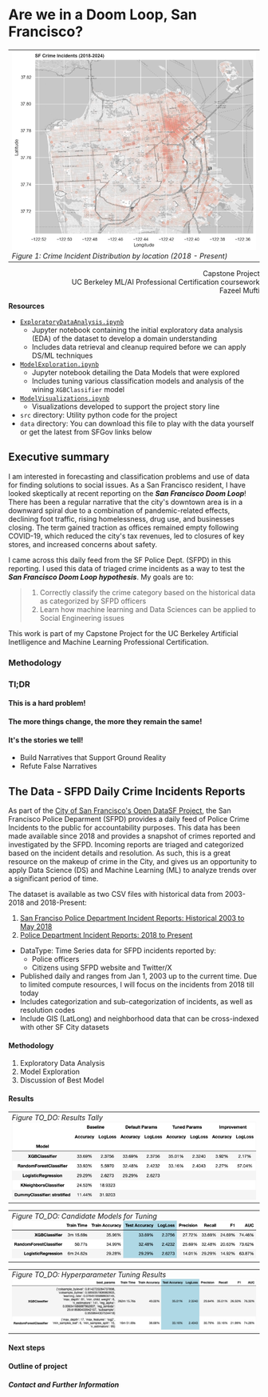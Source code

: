 # Are we in a Doom Loop, San Francisco?
<table style="width:100%"><tr><center><td width="100%">
  <img src="images/sf_crime_locations_map.png" border="0"/>
  <br><em>Figure 1: Crime Incident Distribution by location (2018 - Present)</em>
</td></center></tr></table>

<p align='right'>
Capstone Project<br>
UC Berkeley ML/AI Professional Certification coursework<br>
Fazeel Mufti
</p>
  
**Resources**

* [`ExploratoryDataAnalysis.ipynb`](https://github.com/fazeelgm/UCB_ML_AI_Capstone/blob/main/notebooks/ExploratoryDataAnalysis.ipynb)
  * Jupyter notebook containing the initial exploratory data analysis (EDA) of the dataset to develop a domain understanding
  * Includes data retrieval and cleanup required before we can apply DS/ML techniques
* [`ModelExploration.ipynb`](https://github.com/fazeelgm/UCB_ML_AI_Capstone/blob/main/notebooks/ModelExploration.ipynb)
  * Jupyter notebook detailing the Data Models that were explored
  * Includes tuning various classification models and analysis of the wining `XGBClassifier` model
* [`ModelVisualizations.ipynb`](https://github.com/fazeelgm/UCB_ML_AI_Capstone/blob/main/notebooks/ModelVisualizations.ipynb)
  * Visualizations developed to support the project story line
* `src` directory: Utility python code for the project
* `data` directory: You can download this file to play with the data yourself or get the latest from SFGov links below

## Executive summary

I am interested in forecasting and classification problems and use of data for finding solutions to social issues. As a San Francisco resident, I have looked skeptically at recent reporting on the **_San Francisco Doom Loop_**! There has been a regular narrative that the city's downtown area is in a downward spiral due to a combination of pandemic-related effects, declining foot traffic, rising homelessness, drug use, and businesses closing. The term gained traction as offices remained empty following COVID-19, which reduced the city's tax revenues, led to closures of key stores, and increased concerns about safety.

I came across this daily feed from the SF Police Dept. (SFPD) in this reporting. I used this data of triaged crime incidents as a way to test the **_San Francisco Doom Loop hypothesis_**. My goals are to:

> 1. Correctly classify the crime category based on the historical data as categorized by SFPD officers
> 1. Learn how machine learning and Data Sciences can be applied to Social Engineering issues

This work is part of my Capstone Project for the UC Berkeley Artificial Inetlligence and Machine Learning Professional Certification.

### Methodology

### Tl;DR

#### This is a hard problem!

#### The more things change, the more they remain the same!

#### It's the stories we tell!

* Build Narratives that Support Ground Reality
* Refute False Narratives

## The Data - SFPD Daily Crime Incidents Reports

As part of the [City of San Francisco's Open DataSF Project](https://datasf.org/opendata/), the San Francisco Police Deparment (SFPD) provides a daily feed of Police Crime Incidents to the public for accountability purposes. This data has been made available since 2018 and provides a snapshot of crimes reported and investigated by the SFPD. Incoming reports are triaged and categorized based on the incident details and resolution. As such, this is a great resource on the makeup of crime in the City, and gives us an opportunity to apply Data Science (DS) and Machine Learning (ML) to analyze trends over a significant period of time.

The dataset is available as two CSV files with historical data from 2003-2018 and 2018-Present:

1. [San Franciso Police Department Incident Reports: Historical 2003 to May 2018](https://data.sfgov.org/Public-Safety/Police-Department-Incident-Reports-Historical-2003/tmnf-yvry/about_data)
1. [Police Department Incident Reports: 2018 to Present](https://data.sfgov.org/Public-Safety/Police-Department-Incident-Reports-2018-to-Present/wg3w-h783/about_data)

* DataType: Time Series data for SFPD incidents reported by:
  * Police officers
  * Citizens using SFPD website and Twitter/X
* Published daily and ranges from Jan 1, 2003 up to the current time. Due to limited compute resources, I will focus on the incidents from 2018 till today
* Includes categorization and sub-categorization of incidents, as well as resolution codes
* Include GIS (LatLong) and neighborhood data that can be cross-indexed with other SF City datasets
  
#### Methodology
1. Exploratory Data Analysis
2. Model Exploration
3. Discussion of Best Model

#### Results

<table style="width:100%"><tr>
  <td width="100%"><em>Figure TO_DO: Results Tally</em><img src="images/table_results_tally.png" border="0"/></td>
</tr></table>

<table style="width:100%"><tr>
  <td width="100%"><em>Figure TO_DO: Candidate Models for Tuning</em><img src="images/table_models_tuned.png" border="0"/></td>
</tr></table>

<table style="width:100%"><tr>
  <td width="100%"><em>Figure TO_DO: Hyperparameter Tuning Results</em><img src="images/table_models_CV.png" border="0"/></td>
</tr></table>

#### Next steps

#### Outline of project


##### Contact and Further Information
